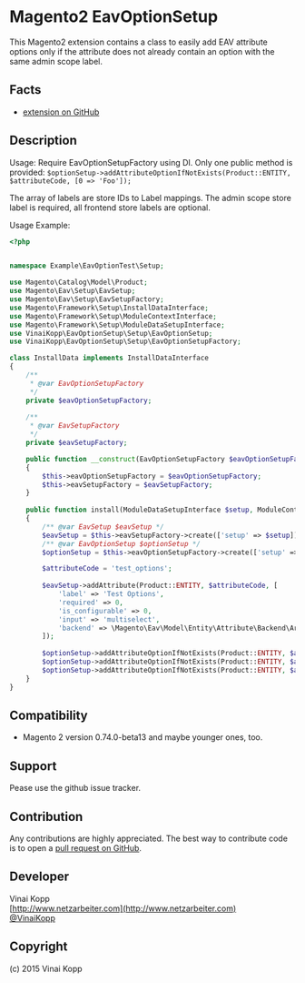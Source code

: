 Magento2 EavOptionSetup  
=======================

This Magento2 extension contains a class to easily add EAV attribute options only if the attribute does not already contain an option with the same admin scope label.

Facts
-----
- [extension on GitHub](https://github.com/Vinai/VinaiKopp_EavOptionSetup)

Description
-----------
Usage: Require EavOptionSetupFactory using DI. Only one public method is provided: `$optionSetup->addAttributeOptionIfNotExists(Product::ENTITY, $attributeCode, [0 => 'Foo']);`

The array of labels are store IDs to Label mappings. The admin scope store label is required, all frontend store labels are optional.

Usage Example:

```php
<?php


namespace Example\EavOptionTest\Setup;

use Magento\Catalog\Model\Product;
use Magento\Eav\Setup\EavSetup;
use Magento\Eav\Setup\EavSetupFactory;
use Magento\Framework\Setup\InstallDataInterface;
use Magento\Framework\Setup\ModuleContextInterface;
use Magento\Framework\Setup\ModuleDataSetupInterface;
use VinaiKopp\EavOptionSetup\Setup\EavOptionSetup;
use VinaiKopp\EavOptionSetup\Setup\EavOptionSetupFactory;

class InstallData implements InstallDataInterface
{
    /**
     * @var EavOptionSetupFactory
     */
    private $eavOptionSetupFactory;
    
    /**
     * @var EavSetupFactory
     */
    private $eavSetupFactory;

    public function __construct(EavOptionSetupFactory $eavOptionSetupFactory, EavSetupFactory $eavSetupFactory)
    {
        $this->eavOptionSetupFactory = $eavOptionSetupFactory;
        $this->eavSetupFactory = $eavSetupFactory;
    }
    
    public function install(ModuleDataSetupInterface $setup, ModuleContextInterface $context)
    {
        /** @var EavSetup $eavSetup */
        $eavSetup = $this->eavSetupFactory->create(['setup' => $setup]);
        /** @var EavOptionSetup $optionSetup */
        $optionSetup = $this->eavOptionSetupFactory->create(['setup' => $setup]);

        $attributeCode = 'test_options';
        
        $eavSetup->addAttribute(Product::ENTITY, $attributeCode, [
            'label' => 'Test Options',
            'required' => 0,
            'is_configurable' => 0,
            'input' => 'multiselect',
            'backend' => \Magento\Eav\Model\Entity\Attribute\Backend\ArrayBackend::class
        ]);
        
        $optionSetup->addAttributeOptionIfNotExists(Product::ENTITY, $attributeCode, [0 => 'Foo']);
        $optionSetup->addAttributeOptionIfNotExists(Product::ENTITY, $attributeCode, [0 => 'Bar']);
        $optionSetup->addAttributeOptionIfNotExists(Product::ENTITY, $attributeCode, [0 => 'Foo']);
    }
}
```

Compatibility
-------------
- Magento 2 version 0.74.0-beta13 and maybe younger ones, too.

Support
-------
Pease use the github issue tracker.

Contribution
------------
Any contributions are highly appreciated. The best way to contribute code is to open a
[pull request on GitHub](https://help.github.com/articles/using-pull-requests).

Developer
---------
Vinai Kopp  
[http://www.netzarbeiter.com](http://www.netzarbeiter.com)  
[@VinaiKopp](https://twitter.com/VinaiKopp)

Copyright
---------
(c) 2015 Vinai Kopp
